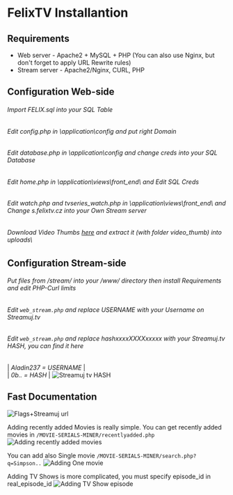 # FelixTV Installantion

## Requirements

- Web server - Apache2 + MySQL + PHP (You can also use Nginx, but don't forget to apply URL Rewrite rules)
- Stream server - Apache2/Nginx, CURL, PHP

## Configuration Web-side
 ###### Import FELIX.sql into your SQL Table
 ###### Edit config.php in \application\config and put right Domain
 ###### Edit database.php in \application\config and change creds into your SQL Database
 ###### Edit home.php in \application\views\front_end\ and Edit SQL Creds
 ###### Edit watch.php and tvseries_watch.php in \application\views\front_end\ and Change s.felixtv.cz into your Own Stream server
 ###### Download Video Thumbs [here](https://mega.nz/#!SKQwFajb!ByusgX_CQ-oAhOiXg3UA_TxgcfYbR1gRFZgBto7WQRw) and extract it (with folder video_thumb) into uploads\

## Configuration Stream-side
 ###### Put files from /stream/ into your /www/ directory then install Requirements and edit PHP-Curl limits
 ###### Edit `web_stream.php` and replace USERNAME with your Username on Streamuj.tv
 ###### Edit `web_stream.php` and replace hashxxxxXXXXxxxxx with your Streamuj.tv HASH, you can find it here
 | *Aladin237 = USERNAME* |  <br />
 | *0b.. = HASH* | 
 ![Streamuj tv HASH](https://github.com/zgruza/FelixTV/blob/master/ScreenShots/where_can_i_find_streamujtv_hash.png?raw=true)


## Fast Documentation
![Flags+Streamuj url](https://github.com/zgruza/FelixTV/blob/master/ScreenShots/phpmyadmin.png?raw=true)

Adding recently added Movies is really simple.
You can get recently added movies in `/MOVIE-SERIALS-MINER/recentlyadded.php`
![Adding recently added movies](https://github.com/zgruza/FelixTV/blob/master/ScreenShots/Adding_Recently_Added.png?raw=true)

You can add also Single movie `/MOVIE-SERIALS-MINER/search.php?q=Simpson..`
![Adding One movie](https://github.com/zgruza/FelixTV/blob/master/ScreenShots/Add_Single_Movie.png?raw=true)

Adding TV Shows is more complicated, you must specify episode_id in real_episode_id
![Adding TV Show episode](https://github.com/zgruza/FelixTV/blob/master/ScreenShots/SQL_IDes.png?raw=true)
